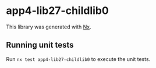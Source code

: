 # app4-lib27-childlib0

This library was generated with [Nx](https://nx.dev).

## Running unit tests

Run `nx test app4-lib27-childlib0` to execute the unit tests.
